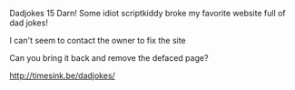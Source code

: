 Dadjokes
15
Darn! Some idiot scriptkiddy broke my favorite website full of dad jokes!

I can't seem to contact the owner to fix the site

Can you bring it back and remove the defaced page?


http://timesink.be/dadjokes/
